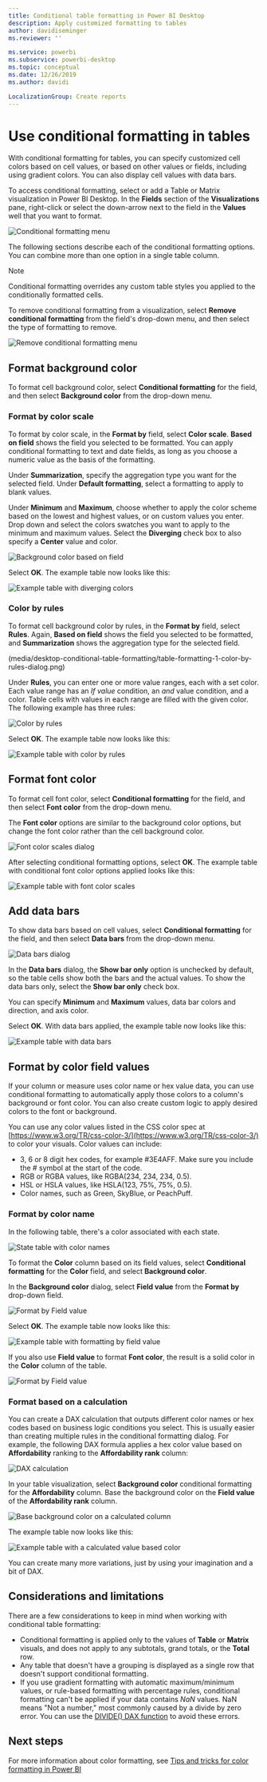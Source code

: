 ```yaml
---
title: Conditional table formatting in Power BI Desktop
description: Apply customized formatting to tables
author: davidiseminger
ms.reviewer: ''

ms.service: powerbi
ms.subservice: powerbi-desktop
ms.topic: conceptual
ms.date: 12/26/2019
ms.author: davidi

LocalizationGroup: Create reports
---
```

# Use conditional formatting in tables 
With conditional formatting for tables, you can specify customized cell colors based on cell values, or based on other values or fields, including using gradient colors. You can also display cell values with data bars. 

To access conditional formatting, select or add a Table or Matrix visualization in Power BI Desktop. In the **Fields** section of the **Visualizations** pane, right-click or select the down-arrow next to the field in the **Values** well that you want to format. 

![Conditional formatting menu](media/desktop-conditional-table-formatting/table-formatting-0-popup-menu.png)

The following sections describe each of the conditional formatting options. You can combine more than one option in a single table column.

> [!NOTE]
> Conditional formatting overrides any custom table styles you applied to the conditionally formatted cells.

To remove conditional formatting from a visualization, select **Remove conditional formatting** from the field's drop-down menu, and then select the type of formatting to remove.

![Remove conditional formatting menu](media/desktop-conditional-table-formatting/table-formatting-1-remove.png)

## Format background color

To format cell background color, select **Conditional formatting** for the field, and then select **Background color** from the drop-down menu. 

### Format by color scale

To format by color scale, in the **Format by** field, select **Color scale**. **Based on field** shows the field you selected to be formatted. You can apply conditional formatting to text and date fields, as long as you choose a numeric value as the basis of the formatting. 

Under **Summarization**, specify the aggregation type you want for the selected field. Under **Default formatting**, select a formatting to apply to blank values. 

Under **Minimum** and **Maximum**, choose whether to apply the color scheme based on the lowest and highest values, or on custom values you enter. Drop down and select the colors swatches you want to apply to the minimum and maximum values. Select the **Diverging** check box to also specify a **Center** value and color. 

![Background color based on field](media/desktop-conditional-table-formatting/table-formatting-1-apply-color-to.png)

Select **OK**. The example table now looks like this:

![Example table with diverging colors](media/desktop-conditional-table-formatting/table-formatting-1-diverging-table.png)

### Color by rules

To format cell background color by rules, in the **Format by** field, select **Rules**. Again, **Based on field** shows the field you selected to be formatted, and **Summarization** shows the aggregation type for the selected field. 

(media/desktop-conditional-table-formatting/table-formatting-1-color-by-rules-dialog.png)

Under **Rules**, you can enter one or more value ranges, each with a set color.  Each value range has an *If value* condition, an *and* value condition, and a color. Table cells with values in each range are filled with the given color. The following example has three rules:

![Color by rules](media/desktop-conditional-table-formatting/table-formatting-1-color-by-rules-if-value.png)

Select **OK**. The example table now looks like this:

![Example table with color by rules](media/desktop-conditional-table-formatting/table-formatting-1-color-by-rules-table.png)

## Format font color

To format cell font color, select **Conditional formatting** for the field, and then select **Font color** from the drop-down menu. 

The **Font color** options are similar to the background color options, but change the font color rather than the cell background color.

![Font color scales dialog](media/desktop-conditional-table-formatting/table-formatting-2-diverging.png)

After selecting conditional formatting options, select **OK**. The example table with conditional font color options applied looks like this:

![Example table with font color scales](media/desktop-conditional-table-formatting/table-formatting-2-table.png)

## Add data bars

To show data bars based on cell values, select **Conditional formatting** for the field, and then select **Data bars** from the drop-down menu. 

![Data bars dialog](media/desktop-conditional-table-formatting/table-formatting-3-default.png)

In the **Data bars** dialog, the **Show bar only** option is unchecked by default, so the table cells show both the bars and the actual values. To show the data bars only, select the **Show bar only** check box.

You can specify **Minimum** and **Maximum** values, data bar colors and direction, and axis color. 

Select **OK**. With data bars applied, the example table now looks like this:

![Example table with data bars](media/desktop-conditional-table-formatting/table-formatting-3-default-table-bars.png)

## Format by color field values

If your column or measure uses color name or hex value data, you can use conditional formatting to automatically apply those colors to a column's background or font color. You can also create custom logic to apply desired colors to the font or background.

You can use any color values listed in the CSS color spec at [https://www.w3.org/TR/css-color-3/](https://www.w3.org/TR/css-color-3/) to color your visuals. Color values can include:
- 3, 6 or 8 digit hex codes, for example #3E4AFF. Make sure you include the # symbol at the start of the code. 
- RGB or RGBA values, like RGBA(234, 234, 234, 0.5).
- HSL or HSLA values, like HSLA(123, 75%, 75%, 0.5).
- Color names, such as Green, SkyBlue, or PeachPuff. 

### Format by color name

In the following table, there's a color associated with each state. 

![State table with color names](media/desktop-conditional-table-formatting/conditional-table-formatting_01.png)

To format the **Color** column based on its field values, select **Conditional formatting** for the **Color** field, and select **Background color**. 

In the **Background color** dialog, select **Field value** from the **Format by** drop-down field.

![Format by Field value](media/desktop-conditional-table-formatting/conditional-table-formatting_02.png)

Select **OK**. The example table now looks like this:

![Example table with formatting by field value](media/desktop-conditional-table-formatting/conditional-table-formatting_03.png)

If you also use **Field value** to format **Font color**, the result is a solid color in the **Color** column of the table. 

![Format by Field value](media/desktop-conditional-table-formatting/conditional-table-formatting_04.png)

### Format based on a calculation

You can create a DAX calculation that outputs different color names or hex codes based on business logic conditions you select. This is usually easier than creating multiple rules in the conditional formatting dialog. For example, the following DAX formula applies a hex color value based on **Affordability** ranking to the **Affordability rank** column:

![DAX calculation](media/desktop-conditional-table-formatting/conditional-table-formatting_05.png)

In your table visualization, select **Background color** conditional formatting for the **Affordability** column. Base the background color on the **Field value** of the **Affordability rank** column. 

![Base background color on a calculated column](media/desktop-conditional-table-formatting/conditional-table-formatting_06.png)

The example table now looks like this:

![Example table with a calculated value based color](media/desktop-conditional-table-formatting/conditional-table-formatting_07.png)

You can create many more variations, just by using your imagination and a bit of DAX.

## Considerations and limitations
There are a few considerations to keep in mind when working with conditional table formatting:

- Conditional formatting is applied only to the values of **Table** or **Matrix** visuals, and does not apply to any subtotals, grand totals, or the **Total** row. 
- Any table that doesn't have a grouping is displayed as a single row that doesn't support conditional formatting.
- If you use gradient formatting with automatic maximum/minimum values, or rule-based formatting with percentage rules, conditional formatting can't be applied if your data contains *NaN* values. NaN means "Not a number," most commonly caused by a divide by zero error. You can use the [DIVIDE() DAX function](https://docs.microsoft.com/dax/divide-function-dax) to avoid these errors.

## Next steps

For more information about color formatting, see [Tips and tricks for color formatting in Power BI](visuals/service-tips-and-tricks-for-color-formatting.md)  

